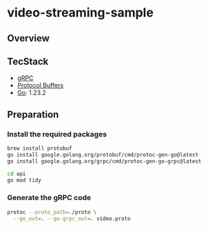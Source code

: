 # video-streaming-sample

## Overview

## TecStack

- [gRPC](https://grpc.io/)
- [Protocol Buffers](https://developers.google.com/protocol-buffers)
- [Go](https://golang.org/): 1.23.2

## Preparation

### Install the required packages

```bash
brew install protobuf
go install google.golang.org/protobuf/cmd/protoc-gen-go@latest
go install google.golang.org/grpc/cmd/protoc-gen-go-grpc@latest

cd api
go mod tidy
```

### Generate the gRPC code

```bash
protoc --proto_path=./proto \
  --go_out=. --go-grpc_out=. video.proto
```
